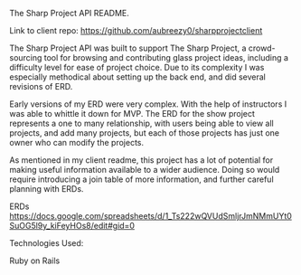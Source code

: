 
The Sharp Project API README.

Link to client repo: https://github.com/aubreezy0/sharpprojectclient

The Sharp Project API was built to support The Sharp Project, a crowd-sourcing tool for browsing and contributing glass project ideas, including a difficulty level for ease of project choice. Due to its complexity I was especially methodical about setting up the back end, and did several revisions of ERD.

Early versions of my ERD were very complex. With the help of instructors I was able to whittle it down for MVP. The ERD for the show project represents a one to many relationship, with users being able to view all projects, and add many projects, but each of those projects has just one owner who can modify the projects.

As mentioned in my client readme, this project has a lot of potential for making useful information available to a wider audience. Doing so would require introducing a join table of more information, and further careful planning with ERDs.

ERDs
https://docs.google.com/spreadsheets/d/1_Ts222wQVUdSmljrJmNMmUYt0SuOG5l9y_kiFeyHOs8/edit#gid=0

Technologies Used:

Ruby on Rails
